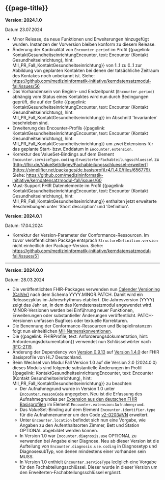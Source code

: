 ## {{page-title}}

**Version: 2024.1.0**

Datum 23.07.2024

- Minor Release, da neue Funktionen und Erweiterungen hinzugefügt wurden. Instanzen der Vorversion bleiben konform zu diesem Release.
- Änderung der Kardinalität von `Encounter.period` im Profil {{pagelink: KontaktGesundheitseinrichtungEncounter, text: Encounter (Kontakt Gesundheitseinrichtung), hint: MII_PR_Fall_KontaktGesundheitseinrichtung}} von 1..1 zu 0..1 zur Abbildung von geplanten Kontakten bei denen der tatsächliche Zeitraum des Kontakes noch unbekannt ist. Siehe: https://github.com/medizininformatik-initiative/kerndatensatzmodul-fall/issues/56 
- Das Vorhandensein von Beginn- und Endzeitpunkt (`Encounter.period`) abhängig vom Status eines Kontaktes wird nun durch Bedingungen geprüft, die auf der Seite {{pagelink: KontaktGesundheitseinrichtungEncounter, text: Encounter (Kontakt Gesundheitseinrichtung), hint: MII_PR_Fall_KontaktGesundheitseinrichtung}} im Abschnitt 'Invarianten' beschrieben sind.
- Erweiterung des Encounter-Profils {{pagelink: KontaktGesundheitseinrichtungEncounter, text: Encounter (Kontakt Gesundheitseinrichtung), hint: MII_PR_Fall_KontaktGesundheitseinrichtung}} um zwei Extensions für das geplante Start- bzw. Enddatum in `Encounter.extension`.
- Korrektur des ValueSet-Bindings auf dem Element `Encounter.serviceType.coding:ErweiterterFachabteilungsschluessel` zu [http://fhir.de/ValueSet/dkgev/Fachabteilungsschluessel-erweitert](https://simplifier.net/packages/de.basisprofil.r4/1.4.0/files/656779). Siehe: https://github.com/medizininformatik-initiative/kerndatensatzmodul-fall/issues/60 
- Must-Support FHIR Datenelemente im Profil {{pagelink: KontaktGesundheitseinrichtungEncounter, text: Encounter (Kontakt Gesundheitseinrichtung), hint: MII_PR_Fall_KontaktGesundheitseinrichtung}} enthalten jetzt erweiterte Beschreibungen unter 'Short description' und 'Definition'.

**Version: 2024.0.1**

Datum: 17.04.2024

- Korrektur der Version-Parameter der Conformance-Ressourcen. Im zuvor veröffentlichten Package entsprach `StructureDefinition.version` nicht einheitlich der Package-Version. Siehe: https://github.com/medizininformatik-initiative/kerndatensatzmodul-fall/issues/51

---

**Version: 2024.0.0**

Datum: 28.03.2024

- Die veröffentlichten FHIR-Packages verwenden nun [Calender Versioning (CalVer)](https://calver.org/) nach dem Schema YYYY.MINOR.PATCH. Damit wird ein Releasezyklus im Jahresrhythmus etabliert. Die Jahresversion (YYYY) zeigt das Jahr an, in dem das Kerndatensatzmodul angewendet wird. MINOR-Versionen werden bei Einführung neuer Funktionen, Erweiterungen oder substantieller Änderungen veröffentlicht. PATCH-Versionen umfassen Bugfixes oder textuelle Korrekturen.
- Die Benennung der Conformance-Ressourcen und Beispielinstanzen folgt nun einheitlichen [MII-Namenskonventionen](https://github.com/medizininformatik-initiative/kerndatensatz-meta/wiki/Namenskonventionen-f%C3%BCr-FHIR%E2%80%90Ressourcen-in-der-MII).
- Die {{pagelink: FHIRProfile, text: Anforderungsdokumentation, hint: Anforderungsdokumentation}} verwendet nun Schlüsselwörter nach [RFC-2119](https://datatracker.ietf.org/doc/html/rfc2119).
- Änderung der Dependency von [Version 0.9.13](https://simplifier.net/packages/de.basisprofil.r4/0.9.13) auf [Version 1.4.0](https://simplifier.net/packages/de.basisprofil.r4/1.4.0) der FHIR Basisprofile von HL7 Deutschland.
- Beim Wechsel von Modul Fall Version 1.0 auf die Version 2.0 (2024.0.0) dieses Moduls sind folgende substantielle Änderungen im Profil {{pagelink: KontaktGesundheitseinrichtungEncounter, text: Encounter (Kontakt Gesundheitseinrichtung), hint: MII_PR_Fall_KontaktGesundheitseinrichtung}} zu beachten:
    - Der Aufnahmegrund wurde in Version 1.0 unter ~~`Encounter.reasonCode`~~ angegeben. Neu ist die Erfassung des Aufnahmegrundes per [Extension aus den deutschen FHIR Basisprofilen](https://simplifier.net/packages/de.basisprofil.r4/1.4.0/files/656695) im Element `Encounter.extension:Aufnahmegrund`.
    - Das ValueSet-Binding auf dem Element `Encounter.identifier.type` für die Aufnahmenummer um den Code [v2-0203#VN](https://simplifier.net/resolve?scope=hl7.fhir.r4.core@4.0.1&filepath=package/CodeSystem-v2-0203.json) erweitert.
    - Unter `Encounter.location` befindet sich nun eine Vorgabe, wie Angaben zu den Aufenthaltsorten Zimmer, Bett und Station OPTIONAL abgebildet werden können.
    - In Version 1.0 war `Encounter.diagnosis.use` OPTIONAL zu verwenden bei Angabe einer Diagnose. Neu ab dieser Version ist die Aufteilung von `Encounter.diagnosis.use.coding` in Diagnosetyp und DiagnosesubTyp, von denen mindestens einer vorhanden sein MUSS.
    - In Version 1.0 enthielt `Encounter.serviceType` lediglich eine Vorgabe für den Fachabteilungsschlüssel. Dieser wurde in dieser Version um den Erweiterten-Fachabteilungsschlüssel ergänzt.